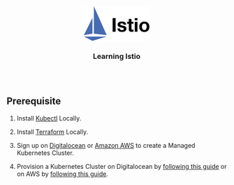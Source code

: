 <p align="center">
    <img alt="Logo" src="/logo.png" width="150" />
    <h3 align="center">Learning Istio</h3>
</p>
<br/>
<br/>


## Prerequisite

1. Install [Kubectl](https://kubernetes.io/docs/tasks/tools/) Locally.

2. Install [Terraform](https://www.terraform.io/downloads) Locally.

3. Sign up on [Digitalocean](https://m.do.co/c/7f92efa0b9c1) or [Amazon AWS](https://aws.amazon.com/) to create a Managed Kubernetes Cluster.

4. Provision a Kubernetes Cluster on Digitalocean by [following this guide](infrastructure/digitalocean/README.md) or on AWS by [following this guide](infrastructure/aws/README.md).
